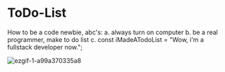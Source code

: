 # ToDo-List
How to be a code newbie, abc's:
a. always turn on computer
b. be a real programmer, make to do list
c. const iMadeATodoList = "Wow, i'm a fullstack developer now.";


![ezgif-1-a99a370335a8](https://user-images.githubusercontent.com/75849216/109565851-e70d7000-7a97-11eb-96f0-157625b6c1f7.gif)
